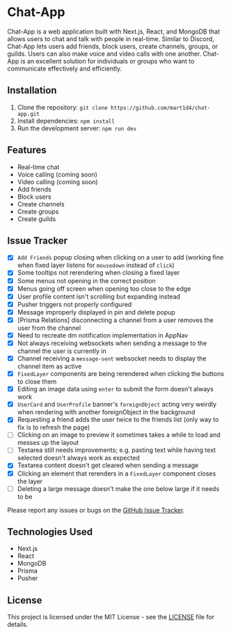 # Chat-App

Chat-App is a web application built with Next.js, React, and MongoDB that allows users to chat and talk with people in real-time. Similar to Discord, Chat-App lets users add friends, block users, create channels, groups, or guilds. Users can also make voice and video calls with one another. Chat-App is an excellent solution for individuals or groups who want to communicate effectively and efficiently.

## Installation

1. Clone the repository: `git clone https://github.com/mart1d4/chat-app.git`
2. Install dependencies: `npm install`
3. Run the development server: `npm run dev`

## Features

-   Real-time chat
-   Voice calling (coming soon)
-   Video calling (coming soon)
-   Add friends
-   Block users
-   Create channels
-   Create groups
-   Create guilds

## Issue Tracker

-   [x] `Add Friends` popup closing when clicking on a user to add (working fine when fixed layer listens for `mousedown` instead of `click`)
-   [x] Some tooltips not rerendering when closing a fixed layer
-   [x] Some menus not opening in the correct position
-   [x] Menus going off screen when opening too close to the edge
-   [x] User profile content isn't scrolling but expanding instead
-   [x] Pusher triggers not properly configured
-   [x] Message improperly displayed in pin and delete popup
-   [x] [Prisma Relations] disconnecting a channel from a user removes the user from the channel
-   [x] Need to recreate dm notification implementation in AppNav
-   [x] Not always receiving websockets when sending a message to the channel the user is currently in
-   [x] Channel receiving a `message-sent` websocket needs to display the channel item as active
-   [x] `FixedLayer` components are being rerendered when clicking the buttons to close them
-   [x] Editing an image data using `enter` to submit the form doesn't always work
-   [x] `UserCard` and `UserProfile` banner's `foreignObject` acting very weirdly when rendering with another foreignObject in the background
-   [x] Requesting a friend adds the user twice to the friends list (only way to fix is to refresh the page)
-   [ ] Clicking on an image to preview it sometimes takes a while to load and messes up the layout
-   [ ] Textarea still needs improvements; e.g. pasting text while having text selected doesn't always work as expected
-   [x] Textarea content doesn't get cleared when sending a message
-   [x] Clicking an element that rerenders in a `FixedLayer` component closes the layer
-   [ ] Deleting a large message doesn't make the one below large if it needs to be

Please report any issues or bugs on the [GitHub Issue Tracker](https://github.com/mart1d4/chat-app/issues).

## Technologies Used

-   Next.js
-   React
-   MongoDB
-   Prisma
-   Pusher

## License

This project is licensed under the MIT License - see the [LICENSE](LICENSE) file for details.
